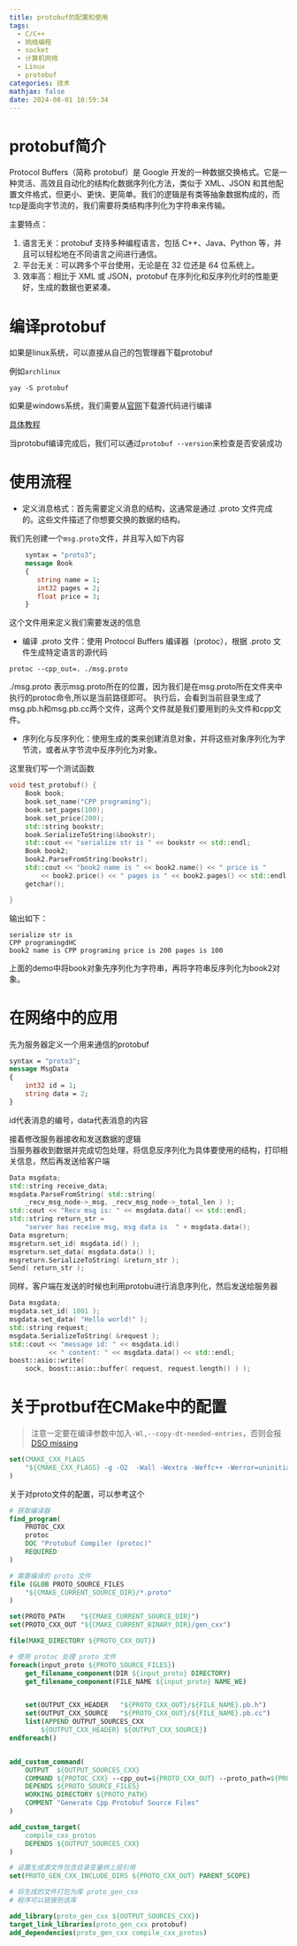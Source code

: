 ```yaml
---
title: protobuf的配置和使用
tags:
  - C/C++
  - 网络编程
  - socket
  - 计算机网络
  - Linux
  - protobuf
categories: 技术
mathjax: false
date: 2024-08-01 10:59:34
---
```



# protobuf简介

Protocol Buffers（简称 protobuf）是 Google 开发的一种数据交换格式。它是一种灵活、高效且自动化的结构化数据序列化方法，类似于 XML、JSON 和其他配置文件格式，但更小、更快、更简单。我们的逻辑是有类等抽象数据构成的，而tcp是面向字节流的，我们需要将类结构序列化为字符串来传输。

主要特点：

1. 语言无关：protobuf 支持多种编程语言，包括 C++、Java、Python 等，并且可以轻松地在不同语言之间进行通信。
2. 平台无关：可以跨多个平台使用，无论是在 32 位还是 64 位系统上。
3. 效率高：相比于 XML 或 JSON，protobuf 在序列化和反序列化时的性能更好，生成的数据也更紧凑。

# 编译protobuf

如果是linux系统，可以直接从自己的包管理器下载protobuf

例如`archlinux`

```
yay -S protobuf
```

如果是windows系统，我们需要从[官网](https://github.com/protocolbuffers/protobuf/releases)下载源代码进行编译

[具体教程](https://blog.csdn.net/weixin_42968757/article/details/120033598)

当protobuf编译完成后，我们可以通过`protobuf --version`来检查是否安装成功

# 使用流程

- 定义消息格式：首先需要定义消息的结构，这通常是通过 .proto 文件完成的。这些文件描述了你想要交换的数据的结构。

我们先创建一个`msg.proto`文件，并且写入如下内容

```proto
    syntax = "proto3";
    message Book
    {
       string name = 1;
       int32 pages = 2;
       float price = 3;
    }
```

这个文件用来定义我们需要发送的信息

- 编译 .proto 文件：使用 Protocol Buffers 编译器（protoc），根据 .proto 文件生成特定语言的源代码

```
protoc --cpp_out=. ./msg.proto
```

./msg.proto 表示msg.proto所在的位置，因为我们是在msg.proto所在文件夹中执行的protoc命令,所以是当前路径即可。
执行后，会看到当前目录生成了msg.pb.h和msg.pb.cc两个文件，这两个文件就是我们要用到的头文件和cpp文件。

- 序列化与反序列化：使用生成的类来创建消息对象，并将这些对象序列化为字节流，或者从字节流中反序列化为对象。

这里我们写一个测试函数

```c++
void test_protobuf() {
    Book book;
    book.set_name("CPP programing");
    book.set_pages(100);
    book.set_price(200);
    std::string bookstr;
    book.SerializeToString(&bookstr);
    std::cout << "serialize str is " << bookstr << std::endl;
    Book book2;
    book2.ParseFromString(bookstr);
    std::cout << "book2 name is " << book2.name() << " price is "
        << book2.price() << " pages is " << book2.pages() << std::endl;
    getchar();

}

```

输出如下：

```
serialize str is
CPP programingdHC
book2 name is CPP programing price is 200 pages is 100
```

上面的demo中将book对象先序列化为字符串，再将字符串反序列化为book2对象。

# 在网络中的应用

先为服务器定义一个用来通信的protobuf

```proto
syntax = "proto3";
message MsgData
{
    int32 id = 1;
    string data = 2;
}
```

id代表消息的编号，data代表消息的内容

接着修改服务器接收和发送数据的逻辑  
当服务器收到数据并完成切包处理，将信息反序列化为具体要使用的结构，打印相关信息，然后再发送给客户端

```c++
Data msgdata;
std::string receive_data;
msgdata.ParseFromString( std::string(
    _recv_msg_node->_msg, _recv_msg_node->_total_len ) );
std::cout << "Recv msg is: " << msgdata.data() << std::endl;
std::string return_str =
    "server has receive msg, msg data is  " + msgdata.data();
Data msgreturn;
msgreturn.set_id( msgdata.id() );
msgreturn.set_data( msgdata.data() );
msgreturn.SerializeToString( &return_str );
Send( return_str );

```

同样，客户端在发送的时候也利用protobu进行消息序列化，然后发送给服务器

```c++
Data msgdata;
msgdata.set_id( 1001 );
msgdata.set_data( "Hello world!" );
std::string request;
msgdata.SerializeToString( &request );
std::cout << "message id: " << msgdata.id()
          << " content: " << msgdata.data() << std::endl;
boost::asio::write(
    sock, boost::asio::buffer( request, request.length() ) );

```

# 关于protbuf在CMake中的配置

> 注意一定要在编译参数中加入`-Wl,--copy-dt-needed-entries`，否则会报[DSO missing](https://linuxpip.org/how-to-fix-dso-missing-from-command-line)

```cmake
set(CMAKE_CXX_FLAGS
    "${CMAKE_CXX_FLAGS} -g -O2  -Wall -Wextra -Weffc++ -Werror=uninitialized  -Werror=return-type -Wconversion -Wsign-compare -Werror=unused-result -Werror=suggest-override -Wzero-as-null-pointer-constant -Wmissing-declarations -Wold-style-cast -Wnon-virtual-dtor -Wl,--copy-dt-needed-entries"
)

```

关于对proto文件的配置，可以参考这个

```cmake
# 获取编译器
find_program(
    PROTOC_CXX
    protoc
    DOC "Protobuf Compiler (protoc)"
    REQUIRED
)

# 需要编译的 proto 文件
file (GLOB PROTO_SOURCE_FILES
    "${CMAKE_CURRENT_SOURCE_DIR}/*.proto"
)

set(PROTO_PATH    "${CMAKE_CURRENT_SOURCE_DIR}")
set(PROTO_CXX_OUT "${CMAKE_CURRENT_BINARY_DIR}/gen_cxx")

file(MAKE_DIRECTORY ${PROTO_CXX_OUT})

# 使用 protoc 处理 proto 文件
foreach(input_proto ${PROTO_SOURCE_FILES})
    get_filename_component(DIR ${input_proto} DIRECTORY)
    get_filename_component(FILE_NAME ${input_proto} NAME_WE)


    set(OUTPUT_CXX_HEADER   "${PROTO_CXX_OUT}/${FILE_NAME}.pb.h")
    set(OUTPUT_CXX_SOURCE   "${PROTO_CXX_OUT}/${FILE_NAME}.pb.cc")
    list(APPEND OUTPUT_SOURCES_CXX
        ${OUTPUT_CXX_HEADER} ${OUTPUT_CXX_SOURCE})
endforeach()


add_custom_command(
    OUTPUT  ${OUTPUT_SOURCES_CXX}
    COMMAND ${PROTOC_CXX} --cpp_out=${PROTO_CXX_OUT} --proto_path=${PROTO_PATH} ${PROTO_SOURCE_FILES}
    DEPENDS ${PROTO_SOURCE_FILES}
    WORKING_DIRECTORY ${PROTO_PATH}
    COMMENT "Generate Cpp Protobuf Source Files"
)

add_custom_target(
    compile_cxx_protos
    DEPENDS ${OUTPUT_SOURCES_CXX}
)

# 设置生成源文件包含目录变量供上层引用
set(PROTO_GEN_CXX_INCLUDE_DIRS ${PROTO_CXX_OUT} PARENT_SCOPE)

# 将生成的文件打包为库 proto_gen_cxx
# 程序可以链接到该库

add_library(proto_gen_cxx ${OUTPUT_SOURCES_CXX})
target_link_libraries(proto_gen_cxx protobuf)
add_dependencies(proto_gen_cxx compile_cxx_protos)

```
